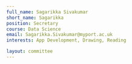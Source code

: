 ```yaml
---
full_name: Sagarikka Sivakumar
short_name: Sagarikka
position: Secretary
course: Data Science
email: Sagarikka.Sivakumar@myport.ac.uk
interests: App Development, Drawing, Reading

layout: committee
---
```

